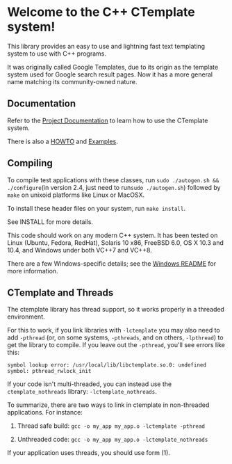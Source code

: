 # Welcome to the C++ CTemplate system!

This library provides an easy to use and lightning fast text templating system
to use with C++ programs.

It was originally called Google Templates, due to its origin as the template
system used for Google search result pages. Now it has a more general name
matching its community-owned nature.

## Documentation

Refer to the [Project
Documentation](<https://htmlpreview.github.io/?https://github.com/OlafvdSpek/ctemplate/blob/master/doc/index.html>)
to learn how to use the CTemplate system.

There is also a
[HOWTO](<https://htmlpreview.github.io/?https://raw.githubusercontent.com/OlafvdSpek/ctemplate/master/doc/howto.html>)
and
[Examples](<https://htmlpreview.github.io/?https://raw.githubusercontent.com/OlafvdSpek/ctemplate/master/doc/example.html>).

## Compiling

To compile test applications with these classes, run `sudo ./autogen.sh && ./configure`(in version 2.4, just need to run`sudo ./autogen.sh`) followed by
`make` on unixoid platforms like Linux or MacOSX.

To install these header files on your system, run `make install`.

See INSTALL for more details.

This code should work on any modern C++ system. It has been tested on Linux
(Ubuntu, Fedora, RedHat), Solaris 10 x86, FreeBSD 6.0, OS X 10.3 and 10.4, and
Windows under both VC++7 and VC++8.

There are a few Windows-specific details; see the [Windows README](README_windows.txt)
for more information.

## CTemplate and Threads

The ctemplate library has thread support, so it works properly in a threaded
environment.

For this to work, if you link libraries with `-lctemplate` you may also need to
add `-pthread` (or, on some systems, `-pthreads`, and on others, `-lpthread`) to
get the library to compile. If you leave out the `-pthread`, you'll see errors
like this:

```
symbol lookup error: /usr/local/lib/libctemplate.so.0: undefined symbol: pthread_rwlock_init
```

If your code isn't multi-threaded, you can instead use the `ctemplate_nothreads`
library: `-lctemplate_nothreads`.

To summarize, there are two ways to link in ctemplate in non-threaded
applications. For instance:

1.  Thread safe build: `gcc -o my_app my_app.o -lctemplate -pthread`

2.  Unthreaded code: `gcc -o my_app my_app.o -lctemplate_nothreads`

If your application uses threads, you should use form (1).
